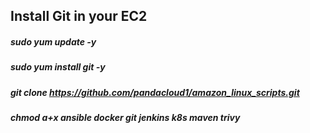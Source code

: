 ## Install Git in your EC2

##### sudo yum update -y
##### sudo yum install git -y
##### git clone [<current-url>](https://github.com/pandacloud1/amazon_linux_scripts.git)https://github.com/pandacloud1/amazon_linux_scripts.git
##### chmod a+x ansible docker git jenkins k8s maven trivy
